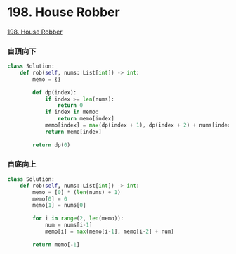 # 198. House Robber

[198. House Robber](https://leetcode.com/problems/house-robber/)

### 自頂向下

```python
class Solution:
    def rob(self, nums: List[int]) -> int:  
        memo = {}
        
        def dp(index):
            if index >= len(nums):
                return 0
            if index in memo:
                return memo[index]
            memo[index] = max(dp(index + 1), dp(index + 2) + nums[index])
            return memo[index]
        
        return dp(0)
```

### 自底向上

```python
class Solution:
    def rob(self, nums: List[int]) -> int:  
        memo = [0] * (len(nums) + 1)
        memo[0] = 0
        memo[1] = nums[0]
        
        for i in range(2, len(memo)):
            num = nums[i-1]
            memo[i] = max(memo[i-1], memo[i-2] + num)
            
        return memo[-1]
```

